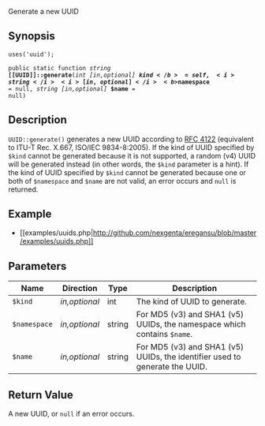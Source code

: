 Generate a new UUID

## Synopsis

<code>uses('uuid');</code>

<code>public static function <i>string</i> <b>[[UUID]]::generate</b>(<i>int</i> <i>[in,optional]</i> <b>$kind</b> = self, <i>string</i> <i>[in,optional]</i> <b>$namespace</b> = null, <i>string</i> <i>[in,optional]</i> <b>$name</b> = null)</code>

## Description

`UUID::generate()` generates a new UUID according to [RFC 4122](http://www.ietf.org/rfc/rfc4122.txt) (equivalent to ITU-T Rec. X.667, ISO/IEC 9834-8:2005). If the kind of UUID specified by `$kind` cannot be generated because it is not supported, a random (v4) UUID will be generated instead (in other words, the `$kind` parameter is a hint). If the kind of UUID specified by `$kind` cannot be generated because one or both of `$namespace` and `$name` are not valid, an error occurs and `null` is returned.

## Example

* [[examples/uuids.php|http://github.com/nexgenta/eregansu/blob/master/examples/uuids.php]]

## Parameters

<table>
  <thead>
    <tr>
      <th>Name</th>
      <th>Direction</th>
      <th>Type</th>
      <th>Description</th>
    </tr>
  </thead>
  <tbody>
    <tr>
      <td><code>$kind</code>
      <td><i>in,optional</i></td>
      <td>int</td>
      <td>
The kind of UUID to generate.
      </td>
    </tr>
    <tr>
      <td><code>$namespace</code>
      <td><i>in,optional</i></td>
      <td>string</td>
      <td>
For MD5 (v3) and SHA1 (v5) UUIDs, the namespace which contains <code>$name</code>.
      </td>
    </tr>
    <tr>
      <td><code>$name</code>
      <td><i>in,optional</i></td>
      <td>string</td>
      <td>
For MD5 (v3) and SHA1 (v5) UUIDs, the identifier used to generate the UUID.
      </td>
    </tr>
  </tbody>
</table>

## Return Value

A new UUID, or `null` if an error occurs.

